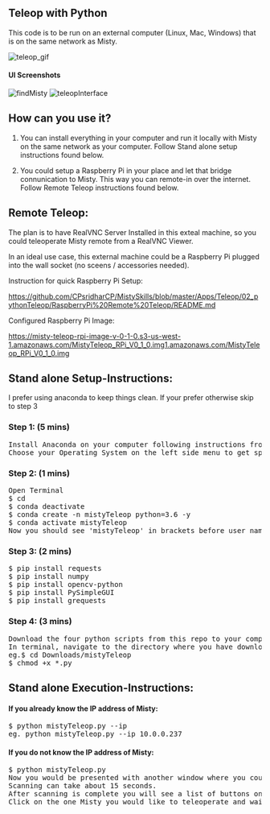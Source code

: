 ## Teleop with Python

This code is to be run on an external computer (Linux, Mac, Windows) that is on the same network as Misty.

[teleop_gif]: https://media.giphy.com/media/ZA1h6BAu99vEzkmFk6/giphy.gif
![teleop_gif]

#### UI Screenshots
![findMisty](https://i.imgur.com/REA2zrY.png)
![teleopInterface](https://i.imgur.com/lvR13UI.png)

## How can you use it?

1. You can install everything in your computer and run it locally with Misty on the same network as your computer. Follow Stand alone setup instructions found below.

2. You could setup a Raspberry Pi in your place and let that bridge connunication to Misty. This way you can remote-in over the internet. Follow Remote Teleop instructions found below.

## Remote Teleop:

The plan is to have RealVNC Server Installed in this exteal machine, so you could teleoperate Misty remote from a RealVNC Viewer.

In an ideal use case, this external machine could be a Raspberry Pi plugged into the wall socket (no sceens / accessories needed).

Instruction for quick Raspberry Pi Setup: 

https://github.com/CPsridharCP/MistySkills/blob/master/Apps/Teleop/02_pythonTeleop/RaspberryPi%20Remote%20Teleop/README.md

Configured Raspberry Pi Image:

https://misty-teleop-rpi-image-v-0-1-0.s3-us-west-1.amazonaws.com/MistyTeleop_RPi_V0_1_0.img1.amazonaws.com/MistyTeleop_RPi_V0_1_0.img


## Stand alone Setup-Instructions:

I prefer using anaconda to keep things clean. If your prefer otherwise skip to step 3

### Step 1: (5 mins)
<pre>
Install Anaconda on your computer following instructions from https://docs.anaconda.com/anaconda/install/. 
Choose your Operating System on the left side menu to get specific instructions.
</pre>
### Step 2: (1 mins)
<pre>
Open Terminal 
$ cd
$ conda deactivate 
$ conda create -n mistyTeleop python=3.6 -y
$ conda activate mistyTeleop
Now you should see 'mistyTeleop' in brackets before user_name@device_name$ in the terminal
</pre>
### Step 3: (2 mins)
<pre>
$ pip install requests
$ pip install numpy
$ pip install opencv-python
$ pip install PySimpleGUI
$ pip install grequests
</pre>
### Step 4: (3 mins)
<pre>
Download the four python scripts from this repo to your computer (mistyTeleop.py, pyMisty.py, findMisty.py, streamLatestFrame.py)
In terminal, navigate to the directory where you have downloaded these scripts.
eg.$ cd Downloads/mistyTeleop
$ chmod +x *.py
</pre>

## Stand alone Execution-Instructions:

#### If you already know the IP address of Misty:
<pre>
$ python mistyTeleop.py --ip <your_robot's IP>
eg. python mistyTeleop.py --ip 10.0.0.237
</pre>
#### If you do not know the IP address of Misty:
<pre>
$ python mistyTeleop.py
Now you would be presented with another window where you could scan the network for Misty's and find the IP addresses.
Scanning can take about 15 seconds.
After scanning is complete you will see a list of buttons one corressponding to each Misty, labelled with IP and SerialNo.
Click on the one Misty you would like to teleoperate and wait 5 seconds for the telepresence interface to kickin.
</pre>


